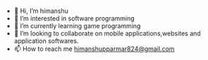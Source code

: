 - 👋 Hi, I’m himanshu
- 👀 I’m interested in software programming
- 🌱 I’m currently learning game programming  
- 💞️ I’m looking to collaborate on mobile applications,websites and application softwares.
- 📫 How to reach me himanshupparmar824@gmail.com

<!---
himanshu850/himanshu850 is a ✨ special ✨ repository because its `README.md` (this file) appears on your GitHub profile.
You can click the Preview link to take a look at your changes.
--->
